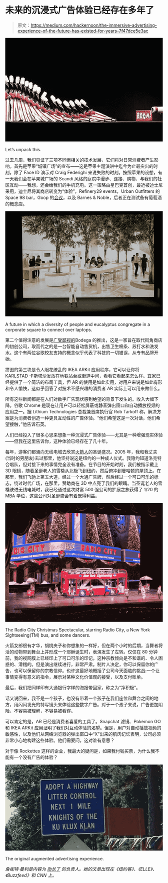 # 未来的沉浸式广告体验已经存在多年了

> 原文：<https://medium.com/hackernoon/the-immersive-advertising-experience-of-the-future-has-existed-for-years-7f47dce5e3ac>

![](img/1883cf3ef7b461aa6a8adcd25ef743d1.png)

Let’s unpack this.

过去几周，我们见证了三项不同但相关的技术发展，它们将对日常消费者产生影响。首先是苹果“城镇广场”的宣布——这是苹果主题演讲中迄今为止最突出的时刻，除了 Face ID 演示对 Craig Federighi 来说失败的时刻。按照苹果的设想，有一天我们会在苹果城广场的 Scandi 风格的庭院中漫步、连接、购物、与我们的社区互动——我想，还会给我们的手机充电。这一策略由星巴克首创，最近被迪士尼采用，迪士尼将其商店转变为“体验”，Refinery29 events，Urban Outfitters 的 Space 98 bar，Goop 的[会议](https://theoutline.com/post/1745/gwyneth-paltrows-goop-conference-made-me-sick)，以及 Barnes & Noble，后者正在测试备有葡萄酒的概念店。

![](img/0aef2b532cf0d2d25164159981f0aad2.png)

A future in which a diversity of people and eucalyptus congregate in a corporate square to connect over laptops.

第二个值得注意的发展是[广受鄙视的](http://nymag.com/daily/intelligencer/2017/09/precisely-why-is-bodega-the-startup-such-a-terrible-idea.html)Bodega 的推出，这是一家旨在取代街角商店的初创公司，取而代之的是一台智能自动售货机，出售卫生棉条、苏打水和洗发水。这个有两位谷歌校友支持的概念似乎代表了科技的一切错误，从专有品牌开始。

拼图的第三块是令人眼花缭乱的 IKEA ARKit 应用程序，它可以让你将 KARLSTAD 卡斯塔沙发放在地铁站台或街道中间，看看它看起来怎么样。宜家已经提供了一个简洁的布局工具，但 AR 的使用是如此实用，对用户来说是如此有形和令人愉快，这似乎回答了对技术不感兴趣的消费者 AR 实际上可以用来做什么。

所有这些新闻都是在人们对数字广告现状感到绝望的背景下发生的。收入大幅下降。谷歌 Chrome 是现在让用户可以轻松屏蔽或静音弹出窗口和自动播放视频的应用之一。据 Lithium Technologies 总裁兼首席执行官 Rob Tarkoff 称，解决方案是为消费者创造一种更具互动性的广告体验。“他们希望这是一次对话，他们希望接触，”他告诉石英。

人们已经投入了很多心思来想象一种沉浸式广告体验——尤其是一种增强现实体验——但我在这里告诉你，这种体验已经存在了几十年。

每年，游客们都涌向无线电城去欣赏[火箭人](https://hackernoon.com/tagged/rockettes)的圣诞盛况。2005 年，我和我丈夫(当时的男朋友)去过那里，他坚持说这是纽约的一种成人仪式。我隐约知道洛克特合唱队，但对接下来的事情完全没有准备。在节目的开始时刻，我们被指示戴上 3D 眼镜，随着圣诞老人的雪橇从北极飞到纽约，然后俯冲到曼哈顿的屋顶上。在那里，我们飞驰上第五大道，经过一个大通广告牌，然后经过一个可口可乐的标志，绕过时代广场，在那里，赞助商在 3D 中点亮了我们的眼睛。当圣诞老人的雪橇驶进无线电城时，我已经通过这次财富 500 强公司的扩展之旅获得了 1/20 的 MBA 学位，这些公司对圣诞盛会有着既得利益。

![](img/7df93b23b460815dc05ec8dcb8e806c8.png)

The Radio City Christmas Spectacular, starring Radio City, a New York Sightseeing(TM) bus, and some dancers.

火箭女郎很有才华，胡桃夹子和你想象的一样好，但在两个小时的后期，当舞者将活的动物带到舞台上并形成一个耶稣诞生时，表演发生了左转。仅仅在 80 分钟前，我的视网膜上已经印上了可口可乐的印记，这种宗教倾向是不和谐的、令人困惑的、滑稽的。但是演出继续进行，非常严肃。制片人决定，你可以保留你的广告，也可以保留你的宗教信仰。也许这最好地概括了公司今天面临的挑战:一个让事情变得有意义的指令，展示对某种文化价值观的接受，以及支付账单。

最后，我们把同样印有大通银行字样的海报带回家，称之为“净积极”。

话又说回来，我不是一个孩子，也没有带着一个孩子在我们座位和舞台之间的地方，用闪闪发光的特写镜头来体验这些数字广告。对于一个孩子来说，广告更加阴险，不容易被理解，不容易被看穿。

可以肯定的是，AR 已经是消费者喜爱的工具了。Snapchat 滤镜、Pokemon GO 和 IKEA ARKit 应用证明了我们对互动体验的渴望。但是，用户对自动播放视频的敏感性，以及他们从网络浏览器的弹出窗口中“X”出来的肌肉记忆表明，公司必须非常小心地构建这些体验。他们需要问，这对谁有意思？

对于像 Rockettes 这样的企业，我最大的疑问是，如果我付钱买票，为什么我不能有一个没有广告的体验？

![](img/44094d2ebf661dd2a3ffdd0911105f10.png)

The original augmented advertising experience.

*詹妮特·曼利是内容为* [*助长了*](https://fueled.com/projects/?utm_source=Hacker%20noon&utm_medium=referral&utm_campaign=partnership&utm_content=article&utm_term=AR%20advertising) *的负责人。她的文章出现在《纽约客》、《ELLE》、《Buzzfeed》和 CNN 上。*